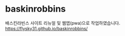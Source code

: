 # baskinrobbins
배스킨라빈스 사이트 리뉴얼 및 웹앱(pwa)으로 작업하였습니다.<br />
https://flysky31.github.io/baskinrobbins/
